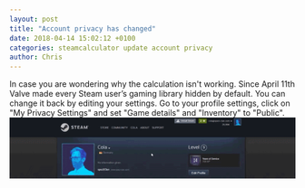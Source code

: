 ```yaml
---
layout: post
title: "Account privacy has changed"
date: 2018-04-14 15:02:12 +0100
categories: steamcalculator update account privacy
author: Chris
---
```


In case you are wondering why the calculation isn't working. Since April 11th Valve made every Steam user’s gaming library hidden by default. You can change it back by editing your settings.
Go to your profile settings, click on "My Privacy Settings" and set "Game details" and "Inventory" to "Public".
![Account privacy](https://raw.githubusercontent.com/steamcalculator/blog/master/assets/img/sc-account-privacy-animation.gif)

